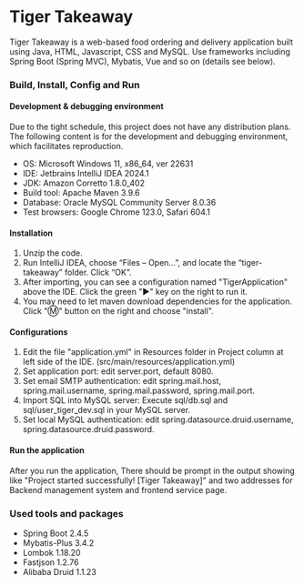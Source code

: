 # Tiger Takeaway

Tiger Takeaway is a web-based food ordering and delivery application built using Java, HTML, Javascript, CSS and MySQL.
Use frameworks including Spring Boot (Spring MVC), Mybatis, Vue and so on (details see below).

### Build, Install, Config and Run

#### Development & debugging environment

Due to the tight schedule, this project does not have any distribution plans. The following content is for the 
development and debugging environment, which facilitates reproduction.

 - OS: Microsoft Windows 11, x86_64, ver 22631
 - IDE: Jetbrains IntelliJ IDEA 2024.1
 - JDK: Amazon Corretto 1.8.0_402
 - Build tool: Apache Maven 3.9.6
 - Database: Oracle MySQL Community Server 8.0.36
 - Test browsers: Google Chrome 123.0, Safari 604.1

#### Installation

1. Unzip the code.
2. Run IntelliJ IDEA, choose “Files – Open…”, and locate the “tiger-takeaway” folder. Click “OK”.
3. After importing, you can see a configuration named "TigerApplication" above the IDE. Click the green "▶" key on the 
   right to run it.
4. You may need to let maven download dependencies for the application. Click "Ⓜ️" button on the right and choose 
   "install".

#### Configurations

1. Edit the file "application.yml" in Resources folder in Project column at left side of the IDE.
   (src/main/resources/application.yml)
2. Set application port: edit server.port, default 8080.
3. Set email SMTP authentication: edit spring.mail.host, spring.mail.username, spring.mail.password, spring.mail.port.
4. Import SQL into MySQL server: Execute sql/db.sql and sql/user_tiger_dev.sql in your MySQL server.
5. Set local MySQL authentication: edit spring.datasource.druid.username, spring.datasource.druid.password.

#### Run the application

After you run the application, There should be prompt in the output showing like "Project started successfully! 
   [Tiger Takeaway]" and two addresses for Backend management system and frontend service page.

### Used tools and packages

 - Spring Boot 2.4.5
 - Mybatis-Plus 3.4.2
 - Lombok 1.18.20
 - Fastjson 1.2.76
 - Alibaba Druid 1.1.23